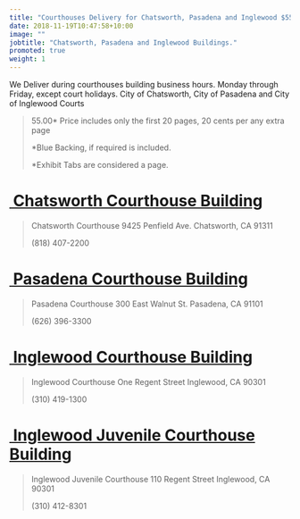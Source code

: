 ```yaml
---
title: "Courthouses Delivery for Chatsworth, Pasadena and Inglewood $55.00"
date: 2018-11-19T10:47:58+10:00
image: ""
jobtitle: "Chatsworth, Pasadena and Inglewood Buildings."
promoted: true
weight: 1
---
```


We Deliver during courthouses building business hours. Monday through Friday, except court holidays.
City of Chatsworth, City of Pasadena and City of Inglewood Courts

> 55.00* Price includes only the first 20 pages, 20 cents per any extra page
> 
> *Blue Backing, if required is included.
>
> *Exhibit Tabs are considered a page. 



# <a href="https://www.lacourt.org/courthouse/info/cha" target="_blank"><img src="" alt="" style="height: 0px !important;width: 0px !important;" > Chatsworth Courthouse Building </a>


>  Chatsworth Courthouse
>  9425 Penfield Ave.
>  Chatsworth, CA 91311
>
>  (818) 407-2200



# <a href="https://www.lacourt.org/courthouse/info/pas" target="_blank"><img src="" alt="" style="height: 0px !important;width: 0px !important;" > Pasadena Courthouse Building </a>


>  Pasadena Courthouse
>  300 East Walnut St.
>  Pasadena, CA 91101
>
>  (626) 396-3300



# <a href="https://www.lacourt.org/courthouse/info/ing" target="_blank"><img src="" alt="" style="height: 0px !important;width: 0px !important;" > Inglewood Courthouse Building </a>


>  Inglewood Courthouse
>  One Regent Street
>  Inglewood, CA 90301
>
>  (310) 419-1300


# <a href="https://www.lacourt.org/courthouse/info/igj" target="_blank"><img src="" alt="" style="height: 0px !important;width: 0px !important;" > Inglewood Juvenile Courthouse Building </a>


>  Inglewood Juvenile Courthouse
>  110 Regent Street
>  Inglewood, CA 90301
>
>  (310) 412-8301
